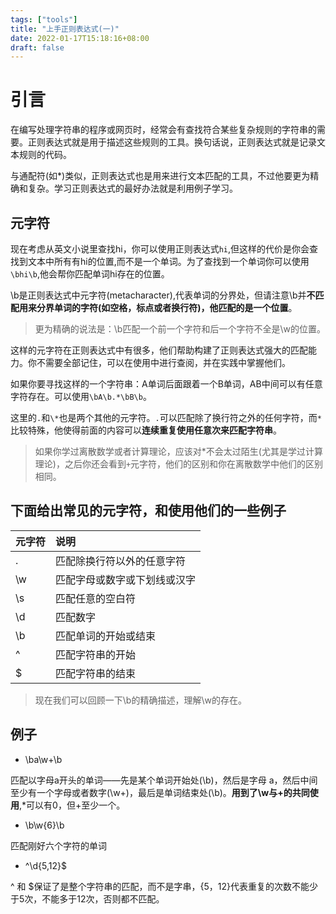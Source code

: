 ```yaml
---
tags: ["tools"]
title: "上手正则表达式(一)"
date: 2022-01-17T15:18:16+08:00
draft: false
---
```

# 引言
在编写处理字符串的程序或网页时，经常会有查找符合某些复杂规则的字符串的需要。正则表达式就是用于描述这些规则的工具。换句话说，正则表达式就是记录文本规则的代码。  

与通配符(如\*)类似，正则表达式也是用来进行文本匹配的工具，不过他要更为精确和复杂。学习正则表达式的最好办法就是利用例子学习。  
## 元字符
现在考虑从英文小说里查找hi，你可以使用正则表达式```hi```,但这样的代价是你会查找到文本中所有有hi的位置,而不是一个单词。为了查找到一个单词你可以使用```\bhi\b```,他会帮你匹配单词hi存在的位置。   

\b是正则表达式中元字符(metacharacter),代表单词的分界处，但请注意\b并**不匹配用来分界单词的字符(如空格，标点或者换行符)，他匹配的是一个位置**。  
> 更为精确的说法是：\b匹配一个前一个字符和后一个字符不全是\w的位置。  

这样的元字符在正则表达式中有很多，他们帮助构建了正则表达式强大的匹配能力。你不需要全部记住，可以在使用中进行查阅，并在实践中掌握他们。  

如果你要寻找这样的一个字符串：A单词后面跟着一个B单词，AB中间可以有任意字符存在。可以使用```\bA\b.*\bB\b```。  

这里的```.```和```\*```也是两个其他的元字符。```.```可以匹配除了换行符之外的任何字符，而```*```比较特殊，他使得前面的内容可以**连续重复使用任意次来匹配字符串**。  

> 如果你学过离散数学或者计算理论，应该对*不会太过陌生(尤其是学过计算理论)，之后你还会看到```+```元字符，他们的区别和你在离散数学中他们的区别相同。

## 下面给出常见的元字符，和使用他们的一些例子
| 元字符 | 说明 |
| :--- | :--- |
|. |匹配除换行符以外的任意字符 |
|\w |匹配字母或数字或下划线或汉字 |
|\s |匹配任意的空白符|
|\d |匹配数字|
|\b |匹配单词的开始或结束|
|^ |匹配字符串的开始|
|$ |匹配字符串的结束|

> 现在我们可以回顾一下\b的精确描述，理解\w的存在。

## 例子

- \ba\w+\b   

匹配以字母a开头的单词——先是某个单词开始处(\b)，然后是字母 a，然后中间至少有一个字母或者数字(\w+)，最后是单词结束处(\b)。**用到了\w与\+的共同使用**,\*可以有0，但+至少一个。
- \b\w{6}\b    

匹配刚好六个字符的单词   

- ^\d{5,12}$  

^ 和 $保证了是整个字符串的匹配，而不是字串，{5，12}代表重复的次数不能少于5次，不能多于12次，否则都不匹配。  


